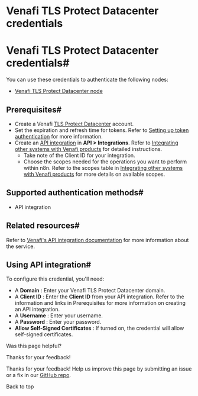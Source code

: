 # Venafi TLS Protect Datacenter credentials

[ ](https://github.com/n8n-io/n8n-docs/edit/main/docs/integrations/builtin/credentials/venafitlsprotectdatacenter.md "Edit this page")

# Venafi TLS Protect Datacenter credentials#

You can use these credentials to authenticate the following nodes:

  * [Venafi TLS Protect Datacenter node](../../app-nodes/n8n-nodes-base.venafitlsprotectdatacenter/)



## Prerequisites#

  * Create a Venafi [TLS Protect Datacenter](https://venafi.com/) account.
  * Set the expiration and refresh time for tokens. Refer to [Setting up token authentication](https://docs.venafi.com/Docs/current/TopNav/Content/SDK/AuthSDK/t-SDKa-Setup-OAuth.php) for more information.
  * Create an [API integration](https://docs.venafi.com/Docs/current/TopNav/Content/API-ApplicationIntegration/c-APIAppIntegrations-about.php) in **API > Integrations**. Refer to [Integrating other systems with Venafi products](https://docs.venafi.com/Docs/current/TopNav/Content/API-ApplicationIntegration/t-APIAppIntegrations-creating.php) for detailed instructions.
    * Take note of the Client ID for your integration.
    * Choose the scopes needed for the operations you want to perform within n8n. Refer to the scopes table in [Integrating other systems with Venafi products](https://docs.venafi.com/Docs/current/TopNav/Content/API-ApplicationIntegration/t-APIAppIntegrations-creating.php) for more details on available scopes.



## Supported authentication methods#

  * API integration



## Related resources#

Refer to [Venafi's API integration documentation](https://docs.venafi.com/Docs/currentSDK/TopNav/Content/SDK/WebSDK/c-sdk-AboutThisGuide.php) for more information about the service.

## Using API integration#

To configure this credential, you'll need:

  * A **Domain** : Enter your Venafi TLS Protect Datacenter domain.
  * A **Client ID** : Enter the **Client ID** from your API integration. Refer to the information and links in Prerequisites for more information on creating an API integration.
  * A **Username** : Enter your username.
  * A **Password** : Enter your password.
  * **Allow Self-Signed Certificates** : If turned on, the credential will allow self-signed certificates.

Was this page helpful? 

Thanks for your feedback! 

Thanks for your feedback! Help us improve this page by submitting an issue or a fix in our [GitHub repo](https://github.com/n8n-io/n8n-docs). 

Back to top 

